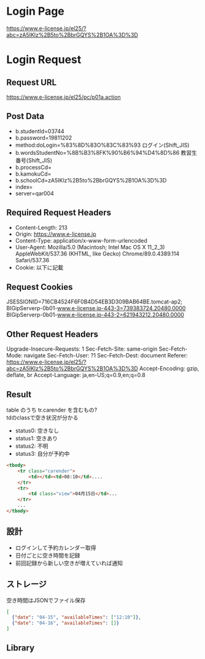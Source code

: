# Login Page

https://www.e-license.jp/el25/?abc=zA5IKlz%2B5to%2BbrGQYS%2B1OA%3D%3D

# Login Request

## Request URL

https://www.e-license.jp/el25/pc/p01a.action

## Post Data

- b.studentId=03744
- b.password=19811202
- method:doLogin=%83%8D%83O%83C%83%93             ログイン(Shift_JIS)
- b.wordsStudentNo=%8B%B3%8FK%90%B6%94%D4%8D%86   教習生番号(Shift_JIS)
- b.processCd=
- b.kamokuCd=
- b.schoolCd=zA5IKlz%2B5to%2BbrGQYS%2B1OA%3D%3D
- index=
- server=qar004

## Required Request Headers

- Content-Length: 213
- Origin: https://www.e-license.jp
- Content-Type: application/x-www-form-urlencoded
- User-Agent: Mozilla/5.0 (Macintosh; Intel Mac OS X 11_2_3) AppleWebKit/537.36 (KHTML, like Gecko) Chrome/89.0.4389.114 Safari/537.36
- Cookie: 以下に記載

## Request Cookies

JSESSIONID=716CB4524F6F0B4D54EB3D309BAB64BE.tomcat-ap2;
BIGipServerp-0b01-www.e-license.jp-443-3=739383724.20480.0000
BIGipServerp-0b01-www.e-license.jp-443-2=621943212.20480.0000

## Other Request Headers
Upgrade-Insecure-Requests: 1
Sec-Fetch-Site: same-origin
Sec-Fetch-Mode: navigate
Sec-Fetch-User: ?1
Sec-Fetch-Dest: document
Referer: https://www.e-license.jp/el25/?abc=zA5IKlz%2B5to%2BbrGQYS%2B1OA%3D%3D
Accept-Encoding: gzip, deflate, br
Accept-Language: ja,en-US;q=0.9,en;q=0.8

## Result

table のうち tr.carender を含むもの?  
tdのclassで空き状況が分かる

- status0: 空きなし
- status1: 空きあり
- status2: 不明
- status3: 自分が予約中

```html
<tbody>
	<tr class="carender">
		<td></td><td>08:10</td>....
	</tr>
	<tr>
		<td class="view">04月15日</td>...
	</tr>
	...
</tbody>
```

## 設計

- ログインして予約カレンダー取得
- 日付ごとに空き時間を記録
- 前回記録から新しい空きが増えていれば通知

## ストレージ
空き時間はJSONでファイル保存

```json
[
  {"date": "04-15", "availableTimes": ["12:10"]},
  {"date": "04-16", "availableTimes": []}
]
```

## Library